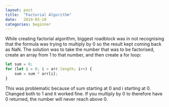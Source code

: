 ```yaml
---
layout: post
title:  "Factorial Algorithm"
date:   2019-03-10
categories: beginner
---
```


While creating factorial algorithm, biggest roadblock was in not recognising that the formula was trying to multiply by 0 so the result kept coming back as NaN. The solution was to take the number that was to be factorised, create an array from 1 to that number, and then create a for loop:

```javascript
let sum = 0;
for (let i = 0; i < arr.length; i++) {
	sum = sum * arr[i];
}
```

This was problematic because of sum starting at 0 and i starting at 0. Changed both to 1 and it worked fine. If you multiply by 0 to therefore have 0 returned, the number will never reach above 0.
